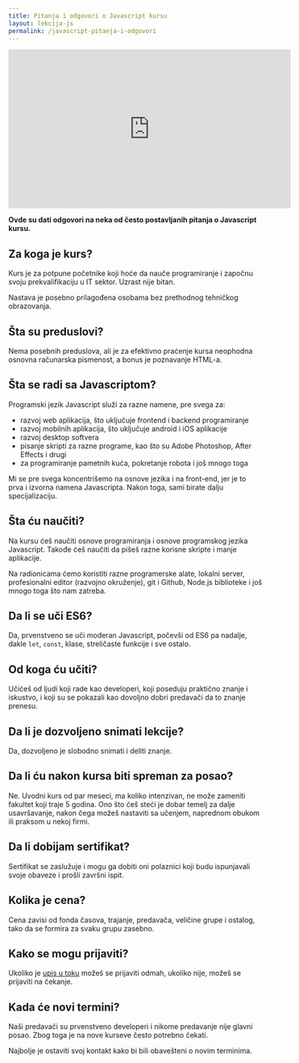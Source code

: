 ```yaml
---
title: Pitanja i odgovori o Javascript kursu
layout: lekcija-js
permalink: /javascript-pitanja-i-odgovori
---
```


<iframe width="560" height="315" src="https://www.youtube.com/embed/pu-466V7H6A?rel=0&cc_load_policy=1" frameborder="0" allow="autoplay; encrypted-media" allowfullscreen></iframe>

**Ovde su dati odgovori na neka od često postavljanih pitanja o Javascript kursu.**

## Za koga je kurs?

Kurs je za potpune početnike koji hoće da nauče programiranje i započnu svoju prekvalifikaciju u IT sektor. Uzrast nije bitan.

Nastava je posebno prilagođena osobama bez prethodnog tehničkog obrazovanja.

## Šta su preduslovi?

Nema posebnih preduslova, ali je za efektivno praćenje kursa neophodna osnovna računarska pismenost, a bonus je poznavanje HTML-a. 

## Šta se radi sa Javascriptom?

Programski jezik Javascript služi za razne namene, pre svega za:

- razvoj web aplikacija, što uključuje frontend i backend programiranje
- razvoj mobilnih aplikacija, što uključuje android i iOS aplikacije
- razvoj desktop softvera
- pisanje skripti za razne programe, kao što su Adobe Photoshop, After Effects i drugi
- za programiranje pametnih kuća, pokretanje robota i još mnogo toga

Mi se pre svega koncentrišemo na osnove jezika i na front-end, jer je to prva i izvorna namena Javascripta. Nakon toga, sami birate dalju specijalizaciju.

## Šta ću naučiti?

Na kursu ćeš naučiti osnove programiranja i osnove programskog jezika Javascript. Takođe ćeš naučiti da pišeš razne korisne skripte i manje aplikacije.

Na radionicama ćemo koristiti razne programerske alate, lokalni server, profesionalni editor (razvojno okruženje), git i Github, Node.js biblioteke i još mnogo toga što nam zatreba.

## Da li se uči ES6?

Da, prvenstveno se uči moderan Javascript, počevši od ES6 pa nadalje, dakle `let`, `const`, klase, streličaste funkcije i sve ostalo.

## Od koga ću učiti?

Učićeš od ljudi koji rade kao developeri, koji poseduju praktično znanje i iskustvo, i koji su se pokazali kao dovoljno dobri predavači da to znanje prenesu.

## Da li je dozvoljeno snimati lekcije?

Da, dozvoljeno je slobodno snimati i deliti znanje.

## Da li ću nakon kursa biti spreman za posao?

Ne. Uvodni kurs od par meseci, ma koliko intenzivan, ne može zameniti fakultet koji traje 5 godina. Ono što ćeš steći je dobar temelj za dalje usavršavanje, nakon čega možeš nastaviti sa učenjem, naprednom obukom ili praksom u nekoj firmi.

## Da li dobijam sertifikat?

Sertifikat se zaslužuje i mogu ga dobiti oni polaznici koji budu ispunjavali svoje obaveze i prošli završni ispit.

## Kolika je cena?

Cena zavisi od fonda časova, trajanje, predavača, veličine grupe i ostalog, tako da se formira za svaku grupu zasebno.

## Kako se mogu prijaviti?

Ukoliko je [upis u toku](/upis-u-toku) možeš se prijaviti odmah, ukoliko nije, možeš se prijaviti na čekanje.

## Kada će novi termini?

Naši predavači su prvenstveno developeri i nikome predavanje nije glavni posao. Zbog toga je na nove kurseve često potrebno čekati.

Najbolje je ostaviti svoj kontakt kako bi bili obavešteni o novim terminima.
